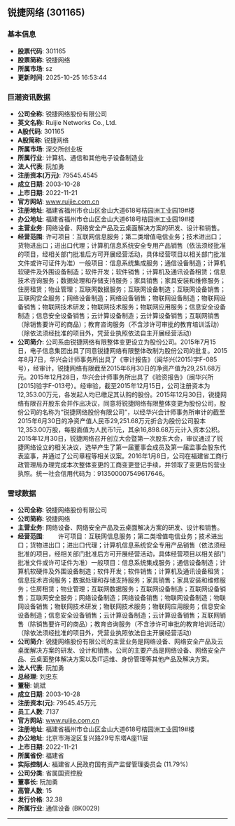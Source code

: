 ## 锐捷网络 (301165)

### 基本信息

- **股票代码**: 301165
- **股票简称**: 锐捷网络
- **所属市场**: sz
- **更新时间**: 2025-10-25 16:53:44

### 巨潮资讯数据

- **公司全称**: 锐捷网络股份有限公司
- **英文名称**: Ruijie Networks Co., Ltd.
- **A股代码**: 301165
- **A股简称**: 锐捷网络
- **所属市场**: 深交所创业板
- **所属行业**: 计算机、通信和其他电子设备制造业
- **法人代表**: 阮加勇
- **注册资本(万元)**: 79545.4545
- **成立日期**: 2003-10-28
- **上市日期**: 2022-11-21
- **官方网站**: www.ruijie.com.cn
- **注册地址**: 福建省福州市仓山区金山大道618号桔园洲工业园19#楼
- **办公地址**: 福建省福州市仓山区金山大道618号桔园洲工业园19#楼
- **主营业务**: 网络设备、网络安全产品及云桌面解决方案的研发、设计和销售。
- **经营范围**: 许可项目：互联网信息服务；第二类增值电信业务；技术进出口；货物进出口；进出口代理；计算机信息系统安全专用产品销售（依法须经批准的项目，经相关部门批准后方可开展经营活动，具体经营项目以相关部门批准文件或许可证件为准）一般项目：信息系统集成服务；通信设备制造；计算机软硬件及外围设备制造；软件开发；软件销售；计算机及通讯设备租赁；信息技术咨询服务；数据处理和存储支持服务；家具销售；家具安装和维修服务；住房租赁；物业管理；互联网数据服务；互联网设备制造；互联网设备销售；互联网安全服务；网络设备制造；网络设备销售；物联网设备制造；物联网设备销售；物联网技术研发；物联网技术服务；物联网应用服务；信息安全设备制造；信息安全设备销售；云计算设备制造；云计算设备销售；互联网销售（除销售要许可的商品）；教育咨询服务（不含涉许可审批的教育培训活动）（除依法须经批准的项目外，凭营业执照依法自主开展经营活动）
- **公司简介**: 公司系由锐捷网络有限整体变更设立为股份公司。2015年7月15日，电子信息集团出具了同意锐捷网络有限整体改制为股份公司的批复。2015年8月7日，华兴会计师事务所出具了《审计报告》（闽华兴(2015)字F-085号），经审计，锐捷网络有限截至2015年6月30日的净资产值为29,251.68万元。2015年12月28日，华兴会计师事务所出具了《验资报告》（闽华兴所[2015]验字F-013号）。经审验，截至2015年12月15日，公司注册资本为12,353.00万元，各发起人均已缴足其认购的股份。2015年12月30日，锐捷网络有限召开股东会并作出决议，同意将锐捷网络有限整体变更为股份公司，股份公司的名称为“锐捷网络股份有限公司”，以经华兴会计师事务所审计的截至2015年6月30日的净资产值人民币29,251.68万元折合为股份公司股本12,353.00万股，每股面值为人民币1元，其余16,898.68万元计入资本公积。2015年12月30日，锐捷网络召开创立大会暨第一次股东大会，审议通过了锐捷网络设立的相关决议，选举产生了第一届董事会成员及第一届监事会股东代表监事，并通过了公司章程等相关议案。2016年1月8日，公司在福建省工商行政管理局办理完成本次整体变更的工商变更登记手续，并领取了变更后的营业执照。统一社会信用代码为：913500007549617646。

### 雪球数据

- **公司全称**: 锐捷网络股份有限公司
- **公司简称**: 锐捷网络
- **主营业务**: 网络设备、网络安全产品及云桌面解决方案的研发、设计和销售。
- **经营范围**: 　　许可项目：互联网信息服务；第二类增值电信业务；技术进出口；货物进出口；进出口代理；计算机信息系统安全专用产品销售（依法须经批准的项目，经相关部门批准后方可开展经营活动，具体经营项目以相关部门批准文件或许可证件为准）一般项目：信息系统集成服务；通信设备制造；计算机软硬件及外围设备制造；软件开发；软件销售；计算机及通讯设备租赁；信息技术咨询服务；数据处理和存储支持服务；家具销售；家具安装和维修服务；住房租赁；物业管理；互联网数据服务；互联网设备制造；互联网设备销售；互联网安全服务；网络设备制造；网络设备销售；物联网设备制造；物联网设备销售；物联网技术研发；物联网技术服务；物联网应用服务；信息安全设备制造；信息安全设备销售；云计算设备制造；云计算设备销售；互联网销售（除销售要许可的商品）；教育咨询服务（不含涉许可审批的教育培训活动）（除依法须经批准的项目外，凭营业执照依法自主开展经营活动）
- **公司简介**: 锐捷网络股份有限公司的主营业务是网络设备、网络安全产品及云桌面解决方案的研发、设计和销售。公司的主要产品是网络设备、网络安全产品、云桌面整体解决方案以及IT运维、身份管理等其他产品及解决方案。
- **法人代表**: 阮加勇
- **总经理**: 刘忠东
- **董秘**: 姚斌
- **成立日期**: 2003-10-28
- **注册资本(元)**: 79545.45万元
- **员工人数**: 7137
- **官方网站**: www.ruijie.com.cn
- **注册地址**: 福建省福州市仓山区金山大道618号桔园洲工业园19#楼
- **办公地址**: 北京市海淀区复兴路29号东塔A座11层
- **上市日期**: 2022-11-21
- **所属省份**: 福建省
- **实际控制人**: 福建省人民政府国有资产监督管理委员会 (11.79%)
- **公司分类**: 省属国资控股
- **董事长**: 阮加勇
- **高管人数**: 15
- **发行价格**: 32.38
- **所属行业**: 通信设备 (BK0029)

---